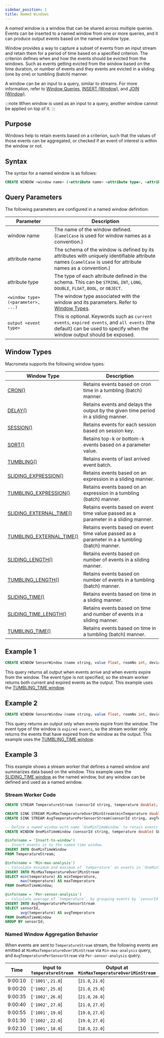 ```yaml
---
sidebar_position: 1
title: Named Windows
---
```


A _named window_ is a window that can be shared across multiple queries. Events can be inserted to a named window from one or more queries, and it can produce output events based on the named window type.

Window provides a way to capture a subset of events from an input stream and retain them for a period of time based on a specified criterion. The criterion defines when and how the events should be evicted from the windows. Such as events getting evicted from the window based on the time duration, or number of events and they events are evicted in a sliding (one by one) or tumbling (batch) manner.

A window can be an input to a query, similar to streams. For more information, refer to [Window Queries](windows-queries), [INSERT (Window)](insert-window), and [JOIN (Window)](../query-guide/join/join-window).

:::note
When window is used as an input to a query, another window cannot be applied on top of it.
:::

## Purpose

Windows help to retain events based on a criterion, such that the values of those events can be aggregated, or checked if an event of interest is within the window or not.

## Syntax

The syntax for a named window is as follows:

```sql
CREATE WINDOW <window name> (<attribute name> <attribute type>, <attribute name> <attribute type>, ... ) <window type>(<parameter>, <parameter>, …) <event type>;
```

## Query Parameters

The following parameters are configured in a named window definition:

| Parameter     | Description |
| ------------- |-------------|
| window name      | The name of the window defined. (`CamelCase` is used for window names as a convention.) |
| attribute name   | The schema of the window is defined by its attributes with uniquely identifiable attribute names (`camelCase` is used for attribute names as a convention.)|    |
| attribute type   | The type of each attribute defined in the schema. This can be `STRING`, `INT`, `LONG`, `DOUBLE`, `FLOAT`, `BOOL`, or `OBJECT`.     |
| `<window type>(<parameter>, ...)`   | The window type associated with the window and its parameters. Refer to [Window Types](#window-types).     |
| `output <event type>` | This is optional. Keywords such as `current events`, `expired events`, and `all events` (the default) can be used to specify when the window output should be exposed. |

## Window Types

Macrometa supports the following window types:

| Window Type     | Description |
| ------------- |-------------|
| [CRON()](window-types/cron)     | Retains events based on cron time in a tumbling (batch) manner.   |
| [DELAY()](window-types/delay)     | Retains events and delays the output by the given time period in a sliding manner.   |
| [SESSION()](window-types/session)    | Retains events for each session based on session key.   |
| [SORT()](window-types/sort)     | Retains top-k or bottom-k events based on a parameter value.   |
| [TUMBLING()](window-types/tumbling)     | Retains events of last arrived event batch.   |
| [SLIDING_EXPRESSION()](window-types/sliding-expression)     | Retains events based on an expression in a sliding manner.   |
| [TUMBLING_EXPRESSION()](window-types/tumbling-expression)     | Retains events based on an expression in a tumbling (batch) manner.   |
| [SLIDING_EXTERNAL_TIME()](window-types/sliding-external-time)     | Retains events based on event time value passed as a parameter in a sliding manner.   |
| [TUMBLING_EXTERNAL_TIME()](window-types/tumbling-external-time)     | Retains events based on event time value passed as a parameter in a a tumbling (batch) manner.   |
| [SLIDING_LENGTH()](window-types/sliding-length) | Retains events based on number of events in a sliding manner.   |
| [TUMBLING_LENGTH()](window-types/tumbling-length)     | Retains events based on number of events in a tumbling (batch) manner.   |
| [SLIDING_TIME()](window-types/sliding-time)    | Retains events based on time in a sliding manner.   |
| [SLIDING_TIME_LENGTH()](window-types/sliding-time-length)     | Retains events based on time and number of events in a sliding manner.   |
| [TUMBLING_TIME()](window-types/tumbling-time)   | Retains events based on time in a tumbling (batch) manner.   |

## Example 1

```sql
CREATE WINDOW SensorWindow (name string, value float, roomNo int, deviceID string) TUMBLING_TIME(1 second);
```

This query returns all output when events arrive and when events expire from the window. The event type is not specified, so the stream worker returns both current and expired events as the output. This example uses the [TUMBLING_TIME window](window-types/tumbling-time.md).

## Example 2

```sql
CREATE WINDOW SensorWindow (name string, value float, roomNo int, deviceID string) TUMBLING_TIME(1 second) output expired events;
```

This query returns an output only when events expire from the window. The event type of the window is `expired events`, so the stream worker only returns the events that have expired from the window as the output. This example uses the [TUMBLING_TIME window](window-types/tumbling-time.md).

## Example 3

This example shows a stream worker that defines a named window and summarizes data based on the window. This example uses the [SLIDING_TIME window](window-types/sliding-time.md) as the named window, but any window can be defined and used as a named window.

### Stream Worker Code

```sql
CREATE STREAM TemperatureStream (sensorId string, temperature double);

CREATE SINK STREAM MinMaxTemperatureOver1MinStream(minTemperature double, maxTemperature double);
CREATE SINK STREAM AvgTemperaturePerSensorStream(sensorId string, avgTemperature double);

-- Define a named window with name `OneMinTimeWindow` to retain events over `1 minute` in a sliding manner.
CREATE WINDOW OneMinTimeWindow (sensorId string, temperature double) SLIDING_TIME(1 min) ;

@info(name = 'Insert-to-window')
-- Insert events in to the named time window.
INSERT INTO OneMinTimeWindow
FROM TemperatureStream;

@info(name = 'Min-max-analysis')
-- Calculate minimum and maximum of `temperature` on events in `OneMinTimeWindow` window.
INSERT INTO MinMaxTemperatureOver1MinStream
SELECT min(temperature) AS minTemperature,
       max(temperature) AS maxTemperature
FROM OneMinTimeWindow;

@info(name = 'Per-sensor-analysis')
-- Calculate average of `temperature`, by grouping events by `sensorId`, on the `OneMinTimeWindow` window.
INSERT INTO AvgTemperaturePerSensorStream
SELECT sensorId,
       avg(temperature) AS avgTemperature
FROM OneMinTimeWindow
GROUP BY sensorId;
```

### Named Window Aggregation Behavior

When events are sent to `TemperatureStream` stream, the following events are emitted at `MinMaxTemperatureOver1MinStream` via `Min-max-analysis` query, and `AvgTemperaturePerSensorStream` via `Per-sensor-analysis` query.

|Time | Input to `TemperatureStream` | Output at `MinMaxTemperatureOver1MinStream` | Output at `AvgTemperaturePerSensorStream` |
|---|---|---|---|
| 9:00:10 | [`'1001'`, `21.0`] | [`21.0`, `21.0`] | [`'1001'`, `21.0`] |
| 9:00:20 | [`'1002'`, `25.0`] | [`21.0`, `25.0`] | [`'1002'`, `25.0`] |
| 9:00:35 | [`'1002'`, `26.0`] | [`21.0`, `26.0`] | [`'1002'`, `25.5`] |
| 9:00:40 | [`'1002'`, `27.0`] | [`21.0`, `27.0`] | [`'1002'`, `26.0`] |
| 9:00:55 | [`'1001'`, `19.0`] | [`19.0`, `27.0`] | [`'1001'`, `20.0`] |
| 9:01:30 | [`'1002'`, `22.0`] | [`19.0`, `27.0`] | [`'1002'`, `25.0`] |
| 9:02:10 | [`'1001'`, `18.0`] | [`18.0`, `22.0`] | [`'1001'`, `18.0`] |
